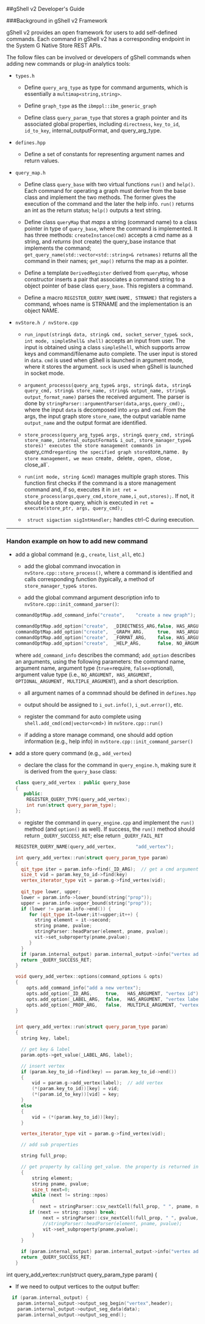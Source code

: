 ##gShell v2 Developer's Guide

###Background in gShell v2 Framework

gShell v2 provides an open framework for users to add self-defined commands. Each command in gShell v2 has a corresponding endpoint in the System G Native Store REST APIs.

The follow files can be involved or developers of gShell commands when adding new commands or plug-in analytics tools:

- `types.h`

  * Define `query_arg_type` as type for command arguments, which is essentially a `multimap<string,string>`.

  * Define `graph_type` as the `ibmppl::ibm_generic_graph`

  * Define class `query_param_type` that stores a graph pointer and its associated global properties, including `directness`, `key_to_id`, `id_to_key`, internal_outputFormat, and query_arg_type. 

- `defines.hpp`

  * Define a set of constants for representing argument names and return values.

- `query_map.h`

  * Define class `query_base` with two virtual functions `run()` and `help()`. Each command for operating a graph must derive from the base class and implement the two methods. The former gives the execution of the command and the later the help info. `run()` returns an int as the return status; `help()` outputs a text string.

  * Define class `queryMap` that _maps_ a string (command name) to a class pointer in type of `query_base`, where the command is implemented. It has three methods: `createInstance(cmd)` accepts a cmd name as a string, and _returns_ (not create) the query_base instance that implements the command; `get_query_name(std::vector<std::string>& retnames)` returns all the command in their names; `get_map()` returns the map as a pointer.

  * Define a template `DerivedRegister` derived from `queryMap`, whose constructor inserts a pair that associates a command string to a object pointer of base class `query_base`. This registers a command.

  * Define a macro `REGISTER_QUERY_NAME(NAME, STRNAME)` that registers a command, whoes name is STRNAME and the implementation is an object NAME.

- `nvStore.h / nvStore.cpp`

  * `run_input(string& data, string& cmd, socket_server_type& sock, int mode, simpleShell& shell)` accepts an input from user. The input is obtained using a class `simpleShell`, which supports arrow keys and command/filename auto complete. The user input is stored in `data`. `cmd` is used when gShell is launched in argument mode, where it stores the argument. `sock` is used when gShell is launched in socket mode. 

  * `argument_processs(query_arg_type& args,
                       string& data, string& query_cmd,
                       string& store_name, string& output_name,
                       string& output_format_name)` parses the received argument. The parser is done by `stringParser::argumentParser(data,args,query_cmd);`, where the input `data` is decomposed into `args` and `cmd`. From the args, the input graph store `store_name`, the output variable name `output_name` and the output format are identified. 

  * `store_process(query_arg_type& args, string& query_cmd,
                  string& store_name, internal_outputFormat& i_out,
               store_manager_type& stores)' executes the store management commands in `query_cmd` regarding the specified graph store `store_name`. By store management, we mean `create`, `delete`, `open`, `close`, `close_all`.

  * `run(int mode, string &cmd)` manages multiple graph stores. This function first checks if the command is a store management command and, if so, executes it in `int ret = store_process(args,query_cmd,store_name,i_out,stores);`. If not, it should be a store query, which is executed in `ret = execute(store_ptr, args, query_cmd);` 

  * ` struct sigaction sigIntHandler;` handles ctrl-C during execution.
 
-----------------

### Handon example on how to add new command

- add a global command (e.g., `create`, `list_all`, etc.)

  * add the global command invocation in `nvStore.cpp::store_process()`, where a command is identified and calls corresponding function (typically, a method of `store_manager_type& stores`.
  
  * add the global command argument description info to `nvStore.cpp::init_command_parser()`:
  ```cpp
  commandOptMap.add_command_info("create",    "create a new graph");
  
  commandOptMap.add_option("create",  _DIRECTNESS_ARG,false, HAS_ARGUMENT, "graph directness");
  commandOptMap.add_option("create",  _GRAPH_ARG,     true,  HAS_ARGUMENT, "graph store name");
  commandOptMap.add_option("create",  _FORMAT_ARG,    false, HAS_ARGUMENT, "output format");
  commandOptMap.add_option("create",  _HELP_ARG,      false, NO_ARGUMENT,  "help infomation");
  ````
  where `add_command_info` describes the command; `add_option` describes an arguments, using the following parameters: the command name, argument name, argument type (`true`=require, `false`=optional), argument value type (i.e., `NO_ARGUMENT, HAS_ARGUMENT, OPTIONAL_ARGUMENT, MULTIPLE_ARGUMENT`), and a short description.
	      
										  

  * all argument names of a commnad should be defined in `defines.hpp`

  * output should be assigned to `i_out.info()`, `i_out.error()`, etc.
 
  * register the command for auto complete using `shell.add_cmd(cmd|vector<cmd>)` in `nvStore.cpp::run()` 
  
  * if adding a store manage command, one should add option information (e.g., help info) in `nvStore.cpp::init_command_parser()`

- add a store query command (e.g., `add_vertex`)

  * declare the class for the command in `query_engine.h`, making sure it is derived from the `query_base` class:
  ```cpp
  class query_add_vertex : public query_base
  {
     public:
      REGISTER_QUERY_TYPE(query_add_vertex);
      int run(struct query_param_type);
  };
  ```
  * register the command in `query_engine.cpp` and implement the `run()` method (and `option()` as well). If success, the `run()` method should return `_QUERY_SUCCESS_RET`; else return `_QUERY_FAIL_RET`
 

  ```cpp
  REGISTER_QUERY_NAME(query_add_vertex,       "add_vertex");

  int query_add_vertex::run(struct query_param_type param)
  {
    qit_type iter = param.info->find(_ID_ARG);  // get a cmd argument (defined in defines.hpp)	
    size_t vid = param.key_to_id->find(key)
    vertex_iterator_type vit = param.g->find_vertex(vid);
 
    qit_type lower, upper;
    lower = param.info->lower_bound(string("prop"));
    upper = param.info->upper_bound(string("prop"));
    if (lower != param.info->end()) {
       for (qit_type it=lower;it!=upper;it++) {
         string element = it->second;
         string pname, pvalue;
         stringParser::headParser(element, pname, pvalue);
         vit->set_subproperty(pname,pvalue);
       }
    }
    if (param.internal_output) param.internal_output->info("vertex added");
    return _QUERY_SUCCESS_RET;
  }
  
  void query_add_vertex::options(command_options & opts)
  {
      opts.add_command_info("add a new vertex");
      opts.add_option(_ID_ARG,     true,   HAS_ARGUMENT, "vertex id");
      opts.add_option(_LABEL_ARG,  false,  HAS_ARGUMENT, "vertex label", _DEFAULT_LABEL);
      opts.add_option(_PROP_ARG,   false,  MULTIPLE_ARGUMENT, "vertex property (prop_name:prop_value)");
  }


  int query_add_vertex::run(struct query_param_type param)
  {
    string key, label;

    // get key & label                                                                                                                                                                                          param.opts->get_value(_ID_ARG, key);
    param.opts->get_value(_LABEL_ARG, label);

    // insert vertex                                                                                                                                                                                            vertexd_type vid;
    if (param.key_to_id->find(key) == param.key_to_id->end())
    {
        vid = param.g->add_vertex(label);  // add vertex                                                                                                                                                     
        (*(param.key_to_id))[key] = vid;
        (*(param.id_to_key))[vid] = key;
    }
    else
    {
        vid = (*(param.key_to_id))[key];
    }

    vertex_iterator_type vit = param.g->find_vertex(vid);

    // add sub properties                                                                                                                                                                                       vit->set_subproperty(_ID_ARG_INTERNAL, key);

    string full_prop;

    // get property by calling get_value. the property is returned in full_prop                                                                                                                                 // since property is MULTIPLE_ARGUMENT, it will return a long string with                                                                                                                                   // multiple properties. for example: "prop1:pvalue1 prop2:pvalue2"                                                                                                                                          if (param.opts->get_value(_PROP_ARG, full_prop)==command_options::_get_option_arg)
    {
        string element;
        string pname, pvalue;
        size_t next=0;
        while (next != string::npos)
        {
           next = stringParser::csv_nextCell(full_prop, " ", pname, next);
 	   if (next == string::npos) break;
            next = stringParser::csv_nextCell(full_prop, " ", pvalue, next);
            //stringParser::headParser(element, pname, pvalue);                                                                                                                                                         if (pname.empty() || pvalue.empty()) break;
            vit->set_subproperty(pname,pvalue);
        }
    }

    if (param.internal_output) param.internal_output->info("vertex added");
    return _QUERY_SUCCESS_RET;
  } 		  
  ````

int query_add_vertex::run(struct query_param_type param)
{

  
  * If we need to output vertices to the output buffer:

  ```cpp
    if (param.internal_output) {
      param.internal_output->output_seg_begin("vertex",header);
      param.internal_output->output_seg_data(data);
      param.internal_output->output_seg_end();
  ````

